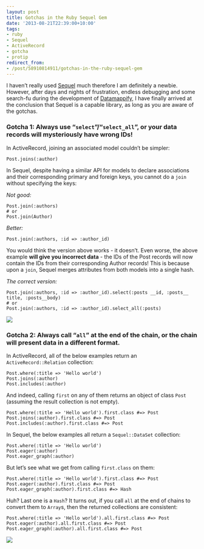 ```yaml
---
layout: post
title: Gotchas in the Ruby Sequel Gem
date: '2013-08-21T22:39:00+10:00'
tags:
- ruby
- Sequel
- ActiveRecord
- gotcha
- protip
redirect_from:
- /post/58910814911/gotchas-in-the-ruby-sequel-gem
---
```

I haven’t really used [Sequel](http://sequel.rubyforge.org/) much therefore I am definitely a newbie. However, after days and nights of frustration, endless debugging and some search-fu during the development of [Datamappify](https://github.com/fredwu/datamappify), I have finally arrived at the conclusion that Sequel is a capable library, as long as you are aware of the gotchas.

### Gotcha 1: Always use “`select`”/“`select_all`”, or your data records will mysteriously have wrong IDs!

In ActiveRecord, joining an associated model couldn’t be simpler:

    Post.joins(:author)

In Sequel, despite having a similar API for models to declare associations and their corresponding primary and foreign keys, you cannot do a `join` without specifying the keys:


_Not good:_

    Post.join(:authors)
    # or
    Post.join(Author)

_Better:_

    Post.join(:authors, :id => :author_id)

You would think the version above works - it doesn’t. Even worse, the above example **will give you incorrect data** - the IDs of the Post records will now contain the IDs from their corresponding Author records! This is because upon a `join`, Sequel merges attributes from both models into a single hash.

_The correct version:_

    Post.join(:authors, :id => :author_id).select(:posts __id, :posts__ title, :posts__body)
    # or
    Post.join(:authors, :id => :author_id).select_all(:posts)

![](/img/posts/old/tumblr_inline_mrvsa2sBB81qz4rgp.png)

### Gotcha 2: Always call “`all`” at the end of the chain, or the chain will present data in a different format.

In ActiveRecord, all of the below examples return an `ActiveRecord::Relation` collection:

    Post.where(:title => 'Hello world')
    Post.joins(:author)
    Post.includes(:author)

And indeed, calling `first` on any of them returns an object of class `Post` (assuming the result collection is not empty).

    Post.where(:title => 'Hello world').first.class #=> Post
    Post.joins(:author).first.class #=> Post
    Post.includes(:author).first.class #=> Post

In Sequel, the below examples all return a `Sequel::DataSet` collection:

    Post.where(:title => 'Hello world')
    Post.eager(:author)
    Post.eager_graph(:author)

But let’s see what we get from calling `first.class` on them:

    Post.where(:title => 'Hello world').first.class #=> Post
    Post.eager(:author).first.class #=> Post
    Post.eager_graph(:author).first.class #=> Hash

Huh? Last one is a `Hash`? It turns out, if you call `all` at the end of chains to convert them to `Array`s, then the returned collections are consistent:

    Post.where(:title => 'Hello world').all.first.class #=> Post
    Post.eager(:author).all.first.class #=> Post
    Post.eager_graph(:author).all.first.class #=> Post

![](/img/posts/old/tumblr_inline_mrvsa2sBB81qz4rgp.png)

